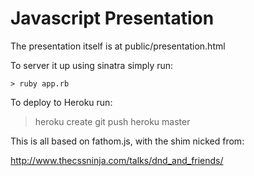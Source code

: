 Javascript Presentation
=======================

The presentation itself is at public/presentation.html

To server it up using sinatra simply run:

    > ruby app.rb

To deploy to Heroku run:

  > heroku create
  > git push heroku master

This is all based on fathom.js, with the shim nicked from:

http://www.thecssninja.com/talks/dnd_and_friends/
